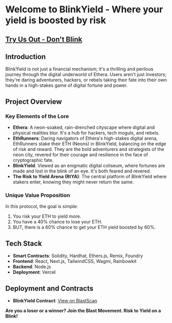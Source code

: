 # Welcome to BlinkYield - Where your yield is boosted by risk
## [Try Us Out - Don't Blink](https://blinkyield.vercel.app/)

## Introduction

BlinkYield is not just a financial mechanism; it's a thrilling and perilous journey through the digital underworld of Ethera. Users aren't just investors; they're daring adventurers, hackers, or rebels taking their fate into their own hands in a high-stakes game of digital fortune and power.

## Project Overview

### Key Elements of the Lore

- **Ethera**: A neon-soaked, rain-drenched cityscape where digital and physical realities blur. It's a hub for hackers, tech moguls, and rebels.
- **EthRunners**: Daring navigators of Ethera's high-stakes digital arena, EthRunners stake their ETH (Neons) in BlinkYield, balancing on the edge of risk and reward. They are the bold adventurers and strategists of the neon city, revered for their courage and resilience in the face of cryptographic fate.
- **BlinkYield**: Viewed as an enigmatic digital coliseum, where fortunes are made and lost in the blink of an eye. It's both feared and revered.
- **The Risk to Yield Arena (RtYA)**: The central platform of BlinkYield where stakers enter, knowing they might never return the same.

### Unique Value Proposition
In this protocol, the goal is simple:
1. You risk your ETH to yield more.
2. You have a 40% chance to lose your ETH.
3. BUT, there is a 60% chance to get your ETH yield boosted by 60%. 

## Tech Stack

- **Smart Contracts**: Solidity, Hardhat, Ethers.js, Remix, Foundry
- **Frontend**: React, Next.js, TailwindCSS, Wagmi, Rainbowkit
- **Backend**: Node.js
- **Deployment**: Vercel

## Deployment and Contracts

- **BlinkYield Contract**: [View on BlastScan](https://testnet.blastscan.io/address/0xf1ba75f85608654D9B7bFe68C9257F7BAEBfa9E9/contract/168587773/readContract)

**Are you a loser or a winner? 
Join the Blast Movement. 
Risk to Yield on a Blink!**
